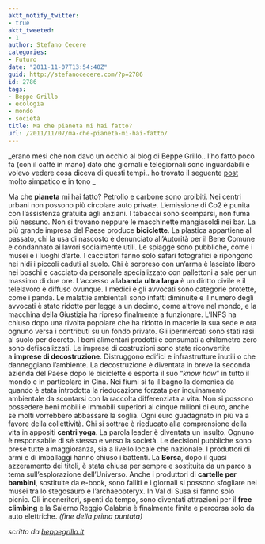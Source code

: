 ```yaml
---
aktt_notify_twitter:
- true
aktt_tweeted:
- 1
author: Stefano Cecere
categories:
- Futuro
date: "2011-11-07T13:54:40Z"
guid: http://stefanocecere.com/?p=2786
id: 2786
tags:
- Beppe Grillo
- ecologia
- mondo
- società
title: Ma che pianeta mi hai fatto?
url: /2011/11/07/ma-che-pianeta-mi-hai-fatto/
---
```


_erano mesi che non davo un occhio al blog di Beppe Grillo.. l&#8217;ho fatto poco fa (con il caffé in mano) dato che giornali e telegiornali sono inguardabili e volevo vedere cosa diceva di questi tempi.. ho trovato il seguente [post](http://www.beppegrillo.it/2011/11/ma_che_pianeta_mi_hai_fatto/index.html) molto simpatico e in tono _

Ma che **pianeta** mi hai fatto? Petrolio e carbone sono proibiti. Nei centri urbani non possono più circolare auto private. L&#8217;emissione di Co2 è punita con l&#8217;assistenza gratuita agli anziani. I tabaccai sono scomparsi, non fuma più nessuno. Non si trovano neppure le macchinette mangiasoldi nei bar. La più grande impresa del Paese produce **biciclette**. La plastica appartiene al passato, chi la usa di nascosto è denunciato all&#8217;Autorità per il Bene Comune e condannato ai lavori socialmente utili. Le spiagge sono pubbliche, come i musei e i luoghi d&#8217;arte. I cacciatori fanno solo safari fotografici e ripongono nei nidi i piccoli caduti al suolo. Chi è sorpreso con un&#8217;arma è lasciato libero nei boschi e cacciato da personale specializzato con pallettoni a sale per un massimo di due ore. L&#8217;accesso alla**banda ultra larga** è un diritto civile e il telelavoro è diffuso ovunque. I medici e gli avvocati sono categorie protette, come i panda. Le malattie ambientali sono infatti diminuite e il numero degli avvocati è stato ridotto per legge a un decimo, come altrove nel mondo, e la macchina della Giustizia ha ripreso finalmente a funzionare. L&#8217;INPS ha chiuso dopo una rivolta popolare che ha ridotto in macerie la sua sede e ora ognuno versa i contributi su un fondo privato. Gli ipermercati sono stati rasi al suolo per decreto. I beni alimentari prodotti e consumati a chilometro zero sono defiscalizzati. Le imprese di costruzioni sono state riconvertite a **imprese di decostruzione**. Distruggono edifici e infrastrutture inutili o che danneggiano l&#8217;ambiente. La decostruzione è diventata in breve la seconda azienda del Paese dopo le biciclette e esporta il suo &#8220;_know how_&#8221; in tutto il mondo e in particolare in Cina. Nei fiumi si fa il bagno la domenica da quando è stata introdotta la rieducazione forzata per inquinamento ambientale da scontarsi con la raccolta differenziata a vita. Non si possono possedere beni mobili e immobili superiori ai cinque milioni di euro, anche se molti vorrebbero abbassare la soglia. Ogni euro guadagnato in più va a favore della collettività. Chi si sottrae è rieducato alla comprensione della vita in appositi **centri yoga**. La parola leader è diventata un insulto. Ognuno è responsabile di sé stesso e verso la società. Le decisioni pubbliche sono prese tutte a maggioranza, sia a livello locale che nazionale. I produttori di armi e di imballaggi hanno chiuso i battenti. La **Borsa**, dopo il quasi azzeramento dei titoli, è stata chiusa per sempre e sostituita da un parco a tema sull&#8217;esplorazione dell&#8217;Universo. Anche i produttori di **cartelle per bambini**, sostituite da e-book, sono falliti e i giornali si possono sfogliare nei musei tra lo stegosauro e l&#8217;archaeopteryx. In Val di Susa si fanno solo picnic. Gli inceneritori, spenti da tempo, sono diventati attrazioni per il **free climbing** e la Salerno Reggio Calabria è finalmente finita e percorsa solo da auto elettriche. _(fine della prima puntata)_

_scritto da [beppegrillo.it](http://www.beppegrillo.it/2011/11/ma_che_pianeta_mi_hai_fatto/index.html)_